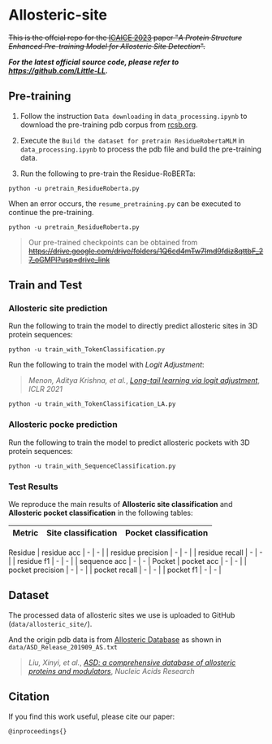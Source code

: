 <!--
 * @Author: nicho-UJN nicholas9698@outlook.com
 * @Date: 2023-06-16 10:54:19
 * @LastEditors: nicho-UJN nicholas9698@outlook.com
 * @LastEditTime: 2023-11-22 17:07:18
 * @FilePath: /Allosteric-site/README.md
 * @Description: 这是默认设置,请设置`customMade`, 打开koroFileHeader查看配置 进行设置: https://github.com/OBKoro1/koro1FileHeader/wiki/%E9%85%8D%E7%BD%AE
-->
# Allosteric-site
~~This is the offcial repo for the [ICAICE 2023](http://www.event-icaice.org/) paper "*A Protein Structure Enhanced Pre-training Model for Allosteric Site Detection*".~~

***For the latest official source code, please refer to https://github.com/Little-LL.***

## Pre-training

1. Follow the instruction `Data downloading` in `data_processing.ipynb` to download the pre-training pdb corpus from [rcsb.org](https://www.rcsb.org/).
   
2. Execute the `Build the dataset for pretrain ResidueRobertaMLM` in `data_processing.ipynb` to process the pdb file and build the pre-training data.

3.  Run the following to pre-train the Residue-RoBERTa:
```
python -u pretrain_ResidueRoberta.py
```

When an error occurs, the `resume_pretraining.py` can be executed to continue the pre-training.
```
python -u pretrain_ResidueRoberta.py
```

> Our pre-trained checkpoints can be obtained from ~~https://drive.google.com/drive/folders/1Q6cd4mTw7Imd9fdiz8qttbF_27_oGMPI?usp=drive_link~~

## Train and Test

### Allosteric site prediction

Run the following to train the model to directly predict allosteric sites in 3D protein sequences:
```
python -u train_with_TokenClassification.py
```

Run the following to train the model with *Logit Adjustment*:
> *Menon, Aditya Krishna, et al.*, 
> *[Long-tail learning via logit adjustment](https://openreview.net/forum?id=37nvvqkCo5)*,
> *ICLR 2021*
```
python -u train_with_TokenClassification_LA.py
```

### Allosteric pocke prediction

Run the following to train the model to predict allosteric pockets with 3D protein sequences:
```
python -u train_with_SequenceClassification.py
```

### Test Results

We reproduce the main results of **Allosteric site classification** and **Allosteric pocket classification** in the following tables:

| Metric | Site classification | Pocket classification |
| :--- | :---: | :---: |
Residue
| residue acc | - | - |
| residue precision | - | - |
| residue recall | - | - |
| residue f1 | - | - |
| sequence acc | - | - |
Pocket
| pocket acc | - | - |
| pocket precision | - | - |
| pocket recall | - | - |
| pocket f1 | - | - |

## Dataset

The processed data of allosteric sites we use is uploaded to GitHub (`data/allosteric_site/`).

And the origin pdb data is from [Allosteric Database](https://mdl.shsmu.edu.cn/ASD/module/mainpage/mainpage.jsp) as shown in `data/ASD_Release_201909_AS.txt`
> *Liu, Xinyi, et al.*,
> *[ASD: a comprehensive database of allosteric proteins and modulators](https://doi.org/10.1093/nar/gkq1022)*,
> *Nucleic Acids Research*

## Citation

If you find this work useful, please cite our paper:
```
@inproceedings{}
```